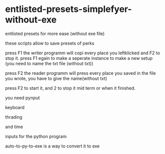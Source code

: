 # entlisted-presets-simplefyer-without-exe

entlisted presets for more ease (without exe file)

these scripts allow to save presets of perks 

press F1 the writer programm will copi every place you leftklicked and F2 to stop it. press F1 egain to make a seperate instance to make a new setup (you need to name the txt file (without txt))

press F2 the reader programm will press every place you saved in the file you wrote, you have to give the name(without txt)

press F2 to start it, and 2 to  stop it mid term or when it finished.


you need pynput

keyboard

thrading

and time

inputs for the python program

auto-to-py-to-exe is a way to convert it to exe
